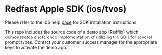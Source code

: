 # Redfast Apple SDK (ios/tvos)

Please refer to the iOS help [page](https://help.redfast.com/docs/ios-sdk) for SDK installation instructions.

This repo includes the source code of a demo app (Redflix) which demonstrates a reference implementation of utilizing the SDK for several prompt types. Contact your customer success manager for the appropriate keys to activate the demo app.
